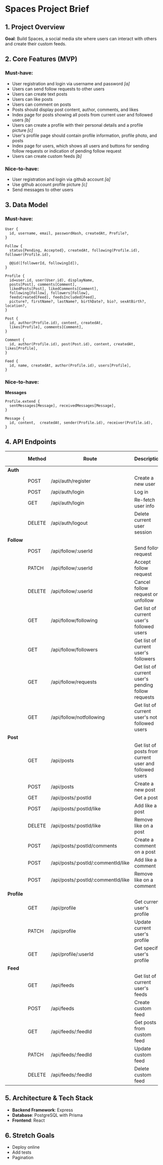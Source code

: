 # Spaces Project Brief

## 1. Project Overview

**Goal**: Build Spaces, a social media site where users can interact with others and create their custom feeds.

## 2. Core Features (MVP)

### Must-have:

- User registration and login via username and password _[a]_
- Users can send follow requests to other users
- Users can create text posts
- Users can like posts
- Users can comment on posts
- Posts should display post content, author, comments, and likes
- Index page for posts showing all posts from current user and followed users _[b]_
- Users can create a profile with their personal details and a profile picture _[c]_
- User's profile page should contain profile information, profile photo, and posts
- Index page for users, which shows all users and buttons for sending follow requests or indication of pending follow request
- Users can create custom feeds _[b]_

### Nice-to-have:

- User registration and login via github account _[a]_
- Use github account profile picture _[c]_
- Send messages to other users

## 3. Data Model

### Must-have:

```
User {
  id, username, email, passwordHash, createdAt, Profile?,
}

Follow {
  status{Pending, Accepted}, createdAt, following(Profile.id), follower(Profile.id),

  @@id([followerId, followingId]),
}

Profile {
  id=user.id, user(User.id), displayName,
  posts[Post], comments[Comment],
  likedPosts[Post], likedComments[Comment],
  following[Follow], followers[Follow],
  feedsCreated[Feed], feedsIncluded[Feed],
  picture?, firstName?, lastName?, birthDate?, bio?, sexAtBirth?, location?,
}

Post {
  id, author(Profile.id), content, createdAt,
  likes[Profile], comments[Comment],
}

Comment {
  id, author(Profile.id), post(Post.id), content, createdAt, likes[Profile],
}

Feed {
  id, name, createdAt, author(Profile.id), users[Profile],
}
```

### Nice-to-have:

**Messages**

```
Profile.extend {
  sentMessages[Message], receivedMessages[Message],
}

Message {
  id, content,  createdAt, sender(Profile.id), receiver(Profile.id),
}
```

## 4. API Endpoints

|             | Method | Route                              | Description                                            | Auth Required |
| ----------- | ------ | ---------------------------------- | ------------------------------------------------------ | ------------- |
| **Auth**    |
|             | POST   | /api/auth/register                 | Create a new user                                      | X             |
|             | POST   | /api/auth/login                    | Log in                                                 | X             |
|             | GET    | /api/auth/login                    | Re-fetch user info                                     | Yes           |
|             | DELETE | /api/auth/logout                   | Delete current user session                            | Yes           |
| **Follow**  |
|             | POST   | /api/follow/:userId                | Send follow request                                    | Yes           |
|             | PATCH  | /api/follow/:userId                | Accept follow request                                  | Yes           |
|             | DELETE | /api/follow/:userId                | Cancel follow request or unfollow                      | Yes           |
|             | GET    | /api/follow/following              | Get list of current user's followed users              | Yes           |
|             | GET    | /api/follow/followers              | Get list of current user's followers                   | Yes           |
|             | GET    | /api/follow/requests               | Get list of current user's pending follow requests     | Yes           |
|             | GET    | /api/follow/notfollowing           | Get list of current user's not followed users          | Yes           |
| **Post**    |
|             | GET    | /api/posts                         | Get list of posts from current user and followed users | Yes           |
|             | POST   | /api/posts                         | Create a new post                                      | Yes           |
|             | GET    | /api/posts/:postId                 | Get a post                                             | Yes           |
|             | POST   | /api/posts/:postId/like            | Add like a post                                        | Yes           |
|             | DELETE | /api/posts/:postId/like            | Remove like on a post                                  | Yes           |
|             | POST   | /api/posts/:postId/comments        | Create a comment on a post                             | Yes           |
|             | POST   | /api/posts/:postId/:commentId/like | Add like a comment                                     | Yes           |
|             | POST   | /api/posts/:postId/:commentId/like | Remove like on a comment                               | Yes           |
| **Profile** |
|             | GET    | /api/profile                       | Get current user's profile                             | Yes           |
|             | PATCH  | /api/profile                       | Update current user's profile                          | Yes           |
|             | GET    | /api/profile/:userId               | Get specific user's profile                            | Yes           |
| **Feed**    |
|             | GET    | /api/feeds                         | Get list of current user's feeds                       | Yes           |
|             | POST   | /api/feeds                         | Create custom feed                                     | Yes           |
|             | GET    | /api/feeds/:feedId                 | Get posts from custom feed                             | Yes           |
|             | PATCH  | /api/feeds/:feedId                 | Update custom feed                                     | Yes           |
|             | DELETE | /api/feeds/:feedId                 | Delete custom feed                                     | Yes           |

## 5. Architecture & Tech Stack

- **Backend Framework**: Express
- **Database**: PostgreSQL with Prisma
- **Frontend**: React

## 6. Stretch Goals

- Deploy online
- Add tests
- Pagination
